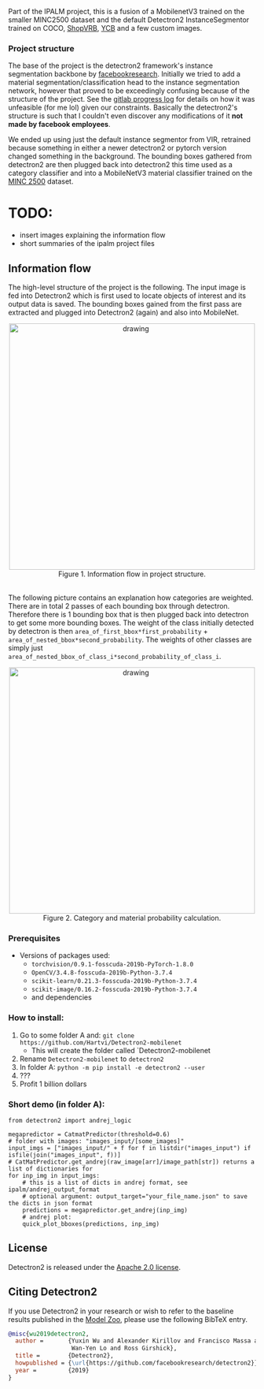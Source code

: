 Part of the IPALM project, this is a fusion of a MobilenetV3 trained on the smaller MINC2500 dataset and the default Detectron2 InstanceSegmentor trained on COCO, [ShopVRB](https://michaal94.github.io/SHOP-VRB/), [YCB](https://www.ycbbenchmarks.com/) and a few custom images.

### Project structure
The base of the project is the detectron2 framework's instance segmentation backbone by [facebookresearch](https://github.com/facebookresearch/detectron2). 
Initially we tried to add a material segmentation/classification head to the instance segmentation network, however that proved to be exceedingly confusing because of the structure of the project. See the [gitlab progress log](https://gitlab.fel.cvut.cz/body-schema/ipalm/ipalm-vir2020-object-category-from-image/-/blob/master/code/PROGRESS.md) for details on how it was unfeasible (for me lol) given our constraints. Basically the detectron2's structure is such that I couldn't even discover any modifications of it **not made by facebook employees**.

We ended up using just the default instance segmentor from VIR, retrained because something in either a newer detectron2 or pytorch version changed something in the background. The bounding boxes gathered from detectron2 are then plugged back into detectron2 this time used as a category classifier and into a MobileNetV3 material classifier trained on the [MINC 2500](http://opensurfaces.cs.cornell.edu/publications/minc/) dataset.

# TODO: 
- insert images explaining the information flow
- short summaries of the ipalm project files

## Information flow
The high-level structure of the project is the following. The input image is fed into Detectron2 which is first used to locate objects of interest and its output data is saved. The bounding boxes gained from the first pass are extracted and plugged into Detectron2 (again) and also into MobileNet.
<div align=center>
    <img src="https://i.imgur.com/JcbV39e.png" alt="drawing" width="500"/><br>
    Figure 1. Information flow in project structure.
</div>
<br>

The following picture contains an explanation how categories are weighted. There are in total 2 passes of each bounding box through detectron. Therefore there is 1 bounding box that is then plugged back into detectron to get some more bounding boxes. The weight of the class initially detected by detectron is then `area_of_first_bbox*first_probability` + `area_of_nested_bbox*second_probability`. The weights of other classes are simply just `area_of_nested_bbox_of_class_i*second_probability_of_class_i`.


<div align=center>
    <img src="https://i.imgur.com/IpxOxNd.png" alt="drawing" width="500"/><br>
    Figure 2. Category and material probability calculation.
</div>

### Prerequisites
- Versions of packages used:
  - `torchvision/0.9.1-fosscuda-2019b-PyTorch-1.8.0`
  - `OpenCV/3.4.8-fosscuda-2019b-Python-3.7.4`
  - `scikit-learn/0.21.3-fosscuda-2019b-Python-3.7.4`
  - `scikit-image/0.16.2-fosscuda-2019b-Python-3.7.4`
  - and dependencies

### How to install:
1. Go to some folder A and: `git clone https://github.com/Hartvi/Detectron2-mobilenet`
    - This will create the folder called `Detectron2-mobilenet
2. Rename `Detectron2-mobilenet` to `detectron2`
3. In folder A: `python -m pip install -e detectron2 --user`
4. ???
5. Profit 1 billion dollars


### Short demo (in folder A):

```
from detectron2 import andrej_logic

megapredictor = CatmatPredictor(threshold=0.6)
# folder with images: "images_input/[some_images]"
input_imgs = ["images_input/" + f for f in listdir("images_input") if isfile(join("images_input", f))]
# CatMatPredictor.get_andrej(raw_image[arr]/image_path[str]) returns a list of dictionaries for 
for inp_img in input_imgs:
    # this is a list of dicts in andrej format, see ipalm/andrej_output_format
    # optional argument: output_target="your_file_name.json" to save the dicts in json format
    predictions = megapredictor.get_andrej(inp_img)  
    # andrej plot:
    quick_plot_bboxes(predictions, inp_img)
```



## License

Detectron2 is released under the [Apache 2.0 license](LICENSE).

## Citing Detectron2

If you use Detectron2 in your research or wish to refer to the baseline results published in the [Model Zoo](MODEL_ZOO.md), please use the following BibTeX entry.

```BibTeX
@misc{wu2019detectron2,
  author =       {Yuxin Wu and Alexander Kirillov and Francisco Massa and
                  Wan-Yen Lo and Ross Girshick},
  title =        {Detectron2},
  howpublished = {\url{https://github.com/facebookresearch/detectron2}},
  year =         {2019}
}
```
